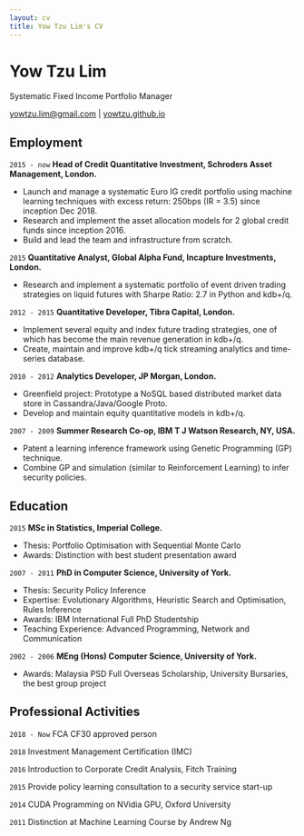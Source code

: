 ```yaml
---
layout: cv
title: Yow Tzu Lim's CV
---
```

# Yow Tzu Lim
Systematic Fixed Income Portfolio Manager
<div id="webaddress">
<a href="yowtzu.lim@gmail.com">yowtzu.lim@gmail.com</a>
| <a href="http://yowtzu.github.io">yowtzu.github.io</a>
</div>

## Employment
`2015 - now`
__Head of Credit Quantitative Investment, Schroders Asset Management, London.__
- Launch and manage a systematic Euro IG credit portfolio using machine learning techniques with excess return: 250bps (IR = 3.5) since inception Dec 2018.
- Research and implement the asset allocation models for 2 global credit funds since inception 2016.
- Build and lead the team and infrastructure from scratch.

`2015`
__Quantitative Analyst, Global Alpha Fund, Incapture Investments, London.__
- Research and implement a systematic portfolio of event driven trading strategies on liquid futures with Sharpe Ratio: 2.7 in Python and kdb+/q.

`2012 - 2015`
__Quantitative Developer, Tibra Capital, London.__
- Implement several equity and index future trading strategies, one of which has become the main revenue generation in kdb+/q.
- Create, maintain and improve kdb+/q tick streaming analytics and time-series database.

`2010 - 2012`
__Analytics Developer, JP Morgan, London.__
- Greenfield project: Prototype a NoSQL based distributed market data store in Cassandra/Java/Google Proto.
- Develop and maintain equity quantitative models in kdb+/q.

`2007 - 2009`
__Summer Research Co-op, IBM T J Watson Research, NY, USA.__
- Patent a learning inference framework using Genetic Programming (GP) technique.
- Combine GP and simulation (similar to Reinforcement Learning) to infer security policies.

## Education
`2015`
__MSc in Statistics, Imperial College.__
- Thesis: Portfolio Optimisation with Sequential Monte Carlo
- Awards: Distinction with best student presentation award
  
`2007 - 2011`
__PhD in Computer Science, University of York.__
- Thesis: Security Policy Inference
- Expertise: Evolutionary Algorithms, Heuristic Search and Optimisation, Rules Inference
- Awards: IBM International Full PhD Studentship
- Teaching Experience: Advanced Programming, Network and Communication

`2002 - 2006`
__MEng (Hons) Computer Science, University of York.__
- Awards: Malaysia PSD Full Overseas Scholarship, University Bursaries, the best group project

## Professional Activities
`2018 - Now`
FCA CF30 approved person

`2018`
Investment Management Certification (IMC)

`2016`
Introduction to Corporate Credit Analysis, Fitch Training

`2015`
Provide policy learning consultation to a security service start-up

`2014`
CUDA Programming on NVidia GPU, Oxford University

`2011`
Distinction at Machine Learning Course by Andrew Ng

<!-- ### Footer

Last updated: JAN 2021 -->



